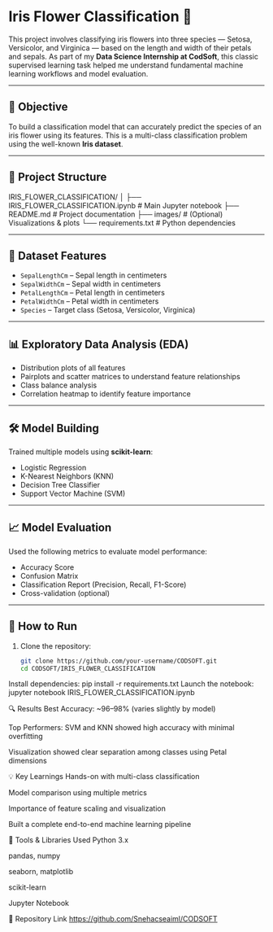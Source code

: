 # Iris Flower Classification 🌸

This project involves classifying iris flowers into three species — Setosa, Versicolor, and Virginica — based on the length and width of their petals and sepals. As part of my **Data Science Internship at CodSoft**, this classic supervised learning task helped me understand fundamental machine learning workflows and model evaluation.

---

## 📌 Objective

To build a classification model that can accurately predict the species of an iris flower using its features. This is a multi-class classification problem using the well-known **Iris dataset**.

---

## 📁 Project Structure

IRIS_FLOWER_CLASSIFICATION/
│
├── IRIS_FLOWER_CLASSIFICATION.ipynb # Main Jupyter notebook
├── README.md # Project documentation
├── images/ # (Optional) Visualizations & plots
└── requirements.txt # Python dependencies


---

## 🧠 Dataset Features

- `SepalLengthCm` – Sepal length in centimeters  
- `SepalWidthCm` – Sepal width in centimeters  
- `PetalLengthCm` – Petal length in centimeters  
- `PetalWidthCm` – Petal width in centimeters  
- `Species` – Target class (Setosa, Versicolor, Virginica)

---

## 📊 Exploratory Data Analysis (EDA)

- Distribution plots of all features  
- Pairplots and scatter matrices to understand feature relationships  
- Class balance analysis  
- Correlation heatmap to identify feature importance

---

## 🛠️ Model Building

Trained multiple models using **scikit-learn**:
- Logistic Regression  
- K-Nearest Neighbors (KNN)  
- Decision Tree Classifier  
- Support Vector Machine (SVM)

---

## 📈 Model Evaluation

Used the following metrics to evaluate model performance:
- Accuracy Score  
- Confusion Matrix  
- Classification Report (Precision, Recall, F1-Score)  
- Cross-validation (optional)

---

## 🚀 How to Run

1. Clone the repository:
   ```bash
   git clone https://github.com/your-username/CODSOFT.git
   cd CODSOFT/IRIS_FLOWER_CLASSIFICATION
Install dependencies:
pip install -r requirements.txt
Launch the notebook:
jupyter notebook IRIS_FLOWER_CLASSIFICATION.ipynb

🔍 Results
Best Accuracy: ~96–98% (varies slightly by model)

Top Performers: SVM and KNN showed high accuracy with minimal overfitting

Visualization showed clear separation among classes using Petal dimensions

💡 Key Learnings
Hands-on with multi-class classification

Model comparison using multiple metrics

Importance of feature scaling and visualization

Built a complete end-to-end machine learning pipeline

🧰 Tools & Libraries Used
Python 3.x

pandas, numpy

seaborn, matplotlib

scikit-learn

Jupyter Notebook

🔗 Repository Link
https://github.com/Snehacseaiml/CODSOFT

